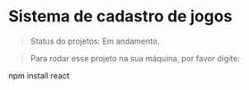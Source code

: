 <h1>Sistema de cadastro de jogos</h1>

>Status do projetos: Em andamento.

>Para rodar esse projeto na sua máquina, por favor digite:


npm install react

